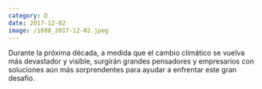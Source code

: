```yaml
--- 
category: D 
date: 2017-12-02 
image: /1600_2017-12-02.jpeg 
--- 
```


Durante la próxima década, a medida que el cambio climático se vuelva más devastador y visible, surgirán grandes pensadores y empresarios con soluciones aún más sorprendentes para ayudar a enfrentar este gran desafío.
